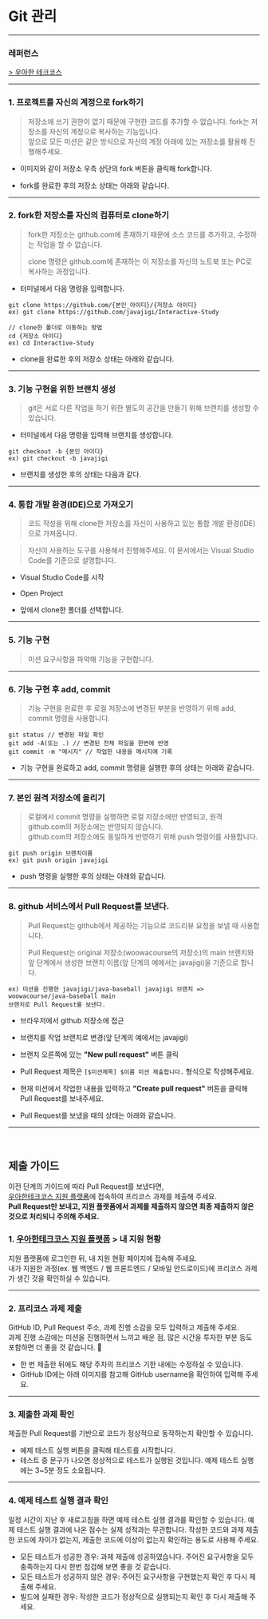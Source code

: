 # Git 관리

---

### 레퍼런스

[> 우아한 테크코스](https://github.com/woowacourse/woowacourse-docs/tree/main/precourse)

---

### 1. 프로젝트를 자신의 계정으로 fork하기

> 저장소에 쓰기 권한이 없기 때문에 구현한 코드를 추가할 수 없습니다.
> fork는 저장소를 자신의 계정으로 복사하는 기능입니다.  
> 앞으로 모든 미션은 같은 방식으로 자신의 계정 아래에 있는 저장소를 활용해 진행해주세요.

- 이미지와 같이 저장소 우측 상단의 fork 버튼을 클릭해 fork합니다.

- fork를 완료한 후의 저장소 상태는 아래와 같습니다.

---

### 2. fork한 저장소를 자신의 컴퓨터로 clone하기

> fork한 저장소는 github.com에 존재하기 때문에 소스 코드를 추가하고, 수정하는 작업을 할 수 없습니다.
>
> clone 명령은 github.com에 존재하는 이 저장소를 자신의 노트북 또는 PC로 복사하는 과정입니다.

- 터미널에서 다음 명령을 입력합니다.

```
git clone https://github.com/{본인_아이디}/{저장소 아이디}
ex) git clone https://github.com/javajigi/Interactive-Study
```

```
// clone한 폴더로 이동하는 방법
cd {저장소 아이디}
ex) cd Interactive-Study
```

- clone을 완료한 후의 저장소 상태는 아래와 같습니다.

---

### 3. 기능 구현을 위한 브랜치 생성

> git은 서로 다른 작업을 하기 위한 별도의 공간을 만들기 위해 브랜치를 생성할 수 있습니다.

- 터미널에서 다음 명령을 입력해 브랜치를 생성합니다.

```
git checkout -b {본인 아이디}
ex) git checkout -b javajigi
```

- 브랜치를 생성한 후의 상태는 다음과 같다.

---

### 4. 통합 개발 환경(IDE)으로 가져오기

> 코드 작성을 위해 clone한 저장소를 자신이 사용하고 있는 통합 개발 환경(IDE)으로 가져옵니다.

> 자신이 사용하는 도구를 사용해서 진행해주세요. 이 문서에서는 Visual Studio Code를 기준으로 설명합니다.

- Visual Studio Code를 시작
- Open Project

- 앞에서 clone한 폴더를 선택합니다.

---

### 5. 기능 구현

> 미션 요구사항을 파악해 기능을 구현합니다.

---

### 6. 기능 구현 후 add, commit

> 기능 구현을 완료한 후 로컬 저장소에 변경된 부분을 반영하기 위해 add, commit 명령을 사용합니다.

```
git status // 변경된 파일 확인
git add -A(또는 .) // 변경된 전체 파일을 한번에 반영
git commit -m "메시지" // 작업한 내용을 메시지에 기록
```

- 기능 구현을 완료하고 add, commit 명령을 실행한 후의 상태는 아래와 같습니다.

---

### 7. 본인 원격 저장소에 올리기

> 로컬에서 commit 명령을 실행하면 로컬 저장소에만 반영되고, 원격 github.com의 저장소에는 반영되지 않습니다.  
> github.com의 저장소에도 동일하게 반영하기 위해 push 명령어를 사용합니다.

```
git push origin 브랜치이름
ex) git push origin javajigi
```

- push 명령을 실행한 후의 상태는 아래와 같습니다.

---

### 8. github 서비스에서 Pull Request를 보낸다.

> Pull Request는 github에서 제공하는 기능으로 코드리뷰 요청을 보낼 때 사용합니다.
>
> Pull Request는 original 저장소(woowacourse의 저장소)의 main 브랜치와 앞 단계에서 생성한 브랜치 이름(앞 단계의 예에서는 javajigi)을 기준으로 합니다.

```
ex) 미션을 진행한 javajigi/java-baseball javajigi 브랜치 => woowacourse/java-baseball main
브랜치로 Pull Request를 보낸다.
```

- 브라우저에서 github 저장소에 접근
- 브랜치를 작업 브랜치로 변경(앞 단계의 예에서는 javajigi)
- 브랜치 오른쪽에 있는 **"New pull request"** 버튼 클릭

- Pull Request 제목은 `[$미션제목] $이름 미션 제출합니다.` 형식으로 작성해주세요.
- 현재 미션에서 작업한 내용을 입력하고 **"Create pull request"** 버튼을 클릭해 Pull Request를 보내주세요.

- Pull Request를 보냈을 때의 상태는 아래와 같습니다.

---

<br/>

## 제출 가이드

이전 단계의 가이드에 따라 Pull Request를 보냈다면,  
[우아한테크코스 지원 플랫폼](https://apply.techcourse.co.kr)에 접속하여 프리코스 과제를 제출해 주세요.  
**Pull Request만 보내고, 지원 플랫폼에서 과제를 제출하지 않으면 최종 제출하지 않은 것으로 처리되니 주의해 주세요.**

### 1. [우아한테크코스 지원 플랫폼](https://apply.techcourse.co.kr) > 내 지원 현황

지원 플랫폼에 로그인한 뒤, 내 지원 현황 페이지에 접속해 주세요.  
내가 지원한 과정(ex. 웹 백엔드 / 웹 프론트엔드 / 모바일 안드로이드)에 프리코스 과제가 생긴 것을 확인하실 수 있습니다.

---

### 2. 프리코스 과제 제출

GitHub ID, Pull Request 주소, 과제 진행 소감을 모두 입력하고 제출해 주세요.  
과제 진행 소감에는 미션을 진행하면서 느끼고 배운 점, 많은 시간을 투자한 부분 등도 포함하면 더 좋을 것 같습니다. 🙂

- 한 번 제출한 뒤에도 해당 주차의 프리코스 기한 내에는 수정하실 수 있습니다.
- GitHub ID에는 아래 이미지를 참고해 GitHub username을 확인하여 입력해 주세요.

---

### 3. 제출한 과제 확인

제출한 Pull Request를 기반으로 코드가 정상적으로 동작하는지 확인할 수 있습니다.

- 예제 테스트 실행 버튼을 클릭해 테스트를 시작합니다.
- 테스트 중 문구가 나오면 정상적으로 테스트가 실행된 것입니다. 예제 테스트 실행에는 3~5분 정도 소요됩니다.

---

### 4. 예제 테스트 실행 결과 확인

일정 시간이 지난 후 새로고침을 하면 예제 테스트 실행 결과를 확인할 수 있습니다. 예제 테스트 실행 결과에 나온 점수는 실제 성적과는 무관합니다. 작성한 코드와 과제 제출한 코드에 차이가 없는지, 제출한 코드에
이상이 없는지 확인하는 용도로 사용해 주세요.

- 모든 테스트가 성공한 경우: 과제 제출에 성공하였습니다. 주어진 요구사항을 모두 충족하는지 다시 한번 점검해 보면 좋을 것 같습니다.
- 모든 테스트가 성공하지 않은 경우: 주어진 요구사항을 구현했는지 확인 후 다시 제출해 주세요.
- 빌드에 실패한 경우: 작성한 코드가 정상적으로 실행되는지 확인 후 다시 제출해 주세요.
